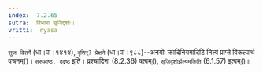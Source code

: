 ```yaml
---
index:  7.2.65
sutra:  विभाषा सृजिद्दशोः।
vritti:  nyasa
---
```


`सुज विसर्गे` (धा।पा।१४१४), `दृशिर्? प्रेक्षणे` (धा।पा।९८८)--अनयोः क्रादिनियमादिटि नित्यं प्राप्ते विकल्पार्थ वचनम्()। `सरुआष्ठ, दद्रष्ठ` इति। व्रश्चादिना (8.2.36) षत्वम्(), `सृजिदृशोर्झल्यमकिति` (6.1.57) इत्वम्()॥
